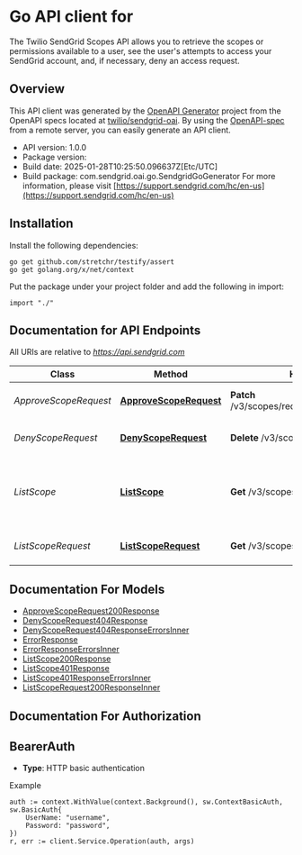 # Go API client for 

The Twilio SendGrid Scopes API allows you to retrieve the scopes or permissions available to a user, see the user's attempts to access your SendGrid account, and, if necessary, deny an access request.

## Overview
This API client was generated by the [OpenAPI Generator](https://openapi-generator.tech) project from the OpenAPI specs located at [twilio/sendgrid-oai](https://github.com/twilio/sendgrid-oai/tree/main/spec).  By using the [OpenAPI-spec](https://www.openapis.org/) from a remote server, you can easily generate an API client.

- API version: 1.0.0
- Package version: 
- Build date: 2025-01-28T10:25:50.096637Z[Etc/UTC]
- Build package: com.sendgrid.oai.go.SendgridGoGenerator
For more information, please visit [https://support.sendgrid.com/hc/en-us](https://support.sendgrid.com/hc/en-us)

## Installation

Install the following dependencies:

```shell
go get github.com/stretchr/testify/assert
go get golang.org/x/net/context
```

Put the package under your project folder and add the following in import:

```golang
import "./"
```

## Documentation for API Endpoints

All URIs are relative to *https://api.sendgrid.com*

Class | Method | HTTP request | Description
------------ | ------------- | ------------- | -------------
*ApproveScopeRequest* | [**ApproveScopeRequest**](docs/ApproveScopeRequest.md#approvescoperequest) | **Patch** /v3/scopes/requests/{RequestId}/approve | Approve access request
*DenyScopeRequest* | [**DenyScopeRequest**](docs/DenyScopeRequest.md#denyscoperequest) | **Delete** /v3/scopes/requests/{RequestId} | Deny access request
*ListScope* | [**ListScope**](docs/ListScope.md#listscope) | **Get** /v3/scopes | Retrieve a list of scopes for which this user has access.
*ListScopeRequest* | [**ListScopeRequest**](docs/ListScopeRequest.md#listscoperequest) | **Get** /v3/scopes/requests | Retrieve access requests


## Documentation For Models

 - [ApproveScopeRequest200Response](ApproveScopeRequest200Response.md)
 - [DenyScopeRequest404Response](DenyScopeRequest404Response.md)
 - [DenyScopeRequest404ResponseErrorsInner](DenyScopeRequest404ResponseErrorsInner.md)
 - [ErrorResponse](ErrorResponse.md)
 - [ErrorResponseErrorsInner](ErrorResponseErrorsInner.md)
 - [ListScope200Response](ListScope200Response.md)
 - [ListScope401Response](ListScope401Response.md)
 - [ListScope401ResponseErrorsInner](ListScope401ResponseErrorsInner.md)
 - [ListScopeRequest200ResponseInner](ListScopeRequest200ResponseInner.md)


## Documentation For Authorization



## BearerAuth

- **Type**: HTTP basic authentication

Example

```golang
auth := context.WithValue(context.Background(), sw.ContextBasicAuth, sw.BasicAuth{
    UserName: "username",
    Password: "password",
})
r, err := client.Service.Operation(auth, args)
```

